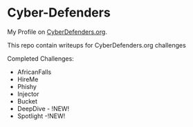 # Cyber-Defenders
My Profile on [CyberDefenders.org](https://cyberdefenders.org/profile/y2d).

This repo contain writeups for CyberDefenders.org challenges

Completed Challenges: 
- AfricanFalls
- HireMe
- Phishy
- Injector
- Bucket
- DeepDive - !NEW!
- Spotlight -!NEW!
